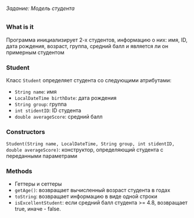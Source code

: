 ###### Задание: Модель студента

### What is it

Программа инициализирует 2-х студентов, информацию о них: имя, ID, дата рождения, возраст, группа, средний балл и является ли он примерным студентом

### Student

Класс `Student` определяет студента со следующими атрибутами:
- `String name`: имя
- `LocalDateTime birthDate`: дата рождения
- `String group`: группа
- `int stidentID`: ID студента
- `double averageScore`: средний балл

### Constructors

`Student(String name, LocalDateTime, String group, int stidentID, double averageScore)`: конструктор, определяющий студента с переданными параметрами

### Methods

- Геттеры и сеттеры
- `getAge()`: возвращает вычисленный возраст студента в годах
- `toString`: возвращает информацию в виде одной строки
- `isExcellentStudent`: если средний балл студента >= 4.8, возвращает true, иначе - false.
